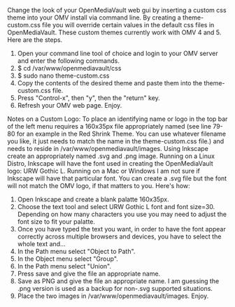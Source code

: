 Change the look of your OpenMediaVault web gui by inserting a custom css theme into your OMV install via command line. By creating a theme-custom.css file you will override certain values in the default css files in OpenMediaVault. These custom themes currently work with OMV 4 and 5. Here are the steps.

1. Open your command line tool of choice and login to your OMV server and enter the following commands.
2. $ cd /var/www/openmediavault/css
3. $ sudo nano theme-custom.css
4. Copy the contents of the desired theme and paste them into the theme-custom.css file.
5. Press "Control-x", then "y", then the "return" key.
6. Refresh your OMV web page.
Enjoy.

Notes on a Custom Logo: To place an identifying name or logo in the top bar of the left menu requires a 160x35px file appropriately named (see line 79-80 for an example in the Red Shrink Theme. You can use whatever filename you like, it just needs to match the name in the theme-custom.css file.) and needs to reside in /var/www/openmediavault/images. Using Inkscape create an appropriately named .svg and .png image. Running on a Linux Distro, Inkscape will have the font used in creating the OpenMediaVault logo: URW Gothic L. Running on a Mac or Windows I am not sure if Inkscape will have that particular font. You can create a .svg file but the font will not match the OMV logo, if that matters to you. Here's how:
1. Open Inkscape and create a blank palatte 160x35px.
2. Choose the text tool and select URW Gothic L font and font size=30. Depending on how many characters you use you may need to adjust the font size to fit your palatte.
3. Once you have typed the text you want, in order to have the font appear correctly across multiple browsers and devices, you have to select the whole text and...
4. In the Path menu select "Object to Path".
5. In the Object menu select "Group".
6. In the Path menu select "Union".
7. Press save and give the file an appropriate name.
8. Save as PNG and give the file an appropriate name. I am guessing the .png version is used as a backup for non-.svg supported situations. 
9. Place the two images in /var/www/openmediavault/images.
Enjoy.
